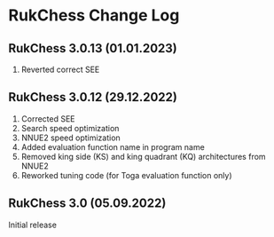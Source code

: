 # RukChess Change Log

## RukChess 3.0.13 (01.01.2023)

1. Reverted correct SEE

## RukChess 3.0.12 (29.12.2022)

1. Corrected SEE
2. Search speed optimization
3. NNUE2 speed optimization
4. Added evaluation function name in program name
5. Removed king side (KS) and king quadrant (KQ) architectures from NNUE2
6. Reworked tuning code (for Toga evaluation function only)

## RukChess 3.0 (05.09.2022)

Initial release
